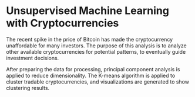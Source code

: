 # Unsupervised Machine Learning with Cryptocurrencies

The recent spike in the price of Bitcoin has made the cryptocurrency unaffordable for many investors. The purpose of this analysis is to analyze other available cryptocurrencies for potential patterns, to eventually guide investment decisions.

After preparing the data for processing, principal component analysis is applied to reduce dimensionality. The K-means algorithm is applied to cluster tradable cryptocurrencies, and visualizations are generated to show clustering results. 
